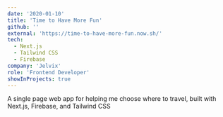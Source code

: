 ```yaml
---
date: '2020-01-10'
title: 'Time to Have More Fun'
github: ''
external: 'https://time-to-have-more-fun.now.sh/'
tech:
  - Next.js
  - Tailwind CSS
  - Firebase
company: 'Jelvix'
role: 'Frontend Developer'
showInProjects: true
---
```


A single page web app for helping me choose where to travel, built with Next.js, Firebase, and Tailwind CSS
